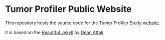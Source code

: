 # Tumor Profiler Public Website

This repository hosts the source code for the Tumor Profiler Study [website](https://tu-pro.ch).

It is based on the [Beautiful Jekyll](https://github.com/daattali/beautiful-jekyll) by [Dean Attali](https://deanattali.com/).
